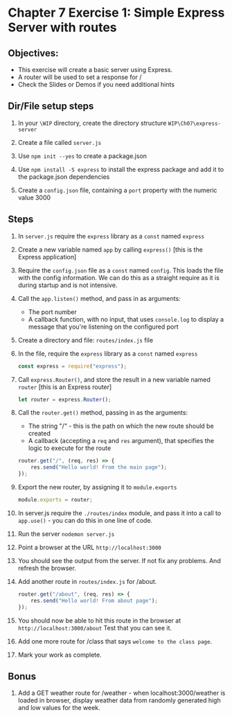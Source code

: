 # Chapter 7 Exercise 1: Simple Express Server with routes
## Objectives:
* This exercise will create a basic server using Express.
* A router will be used to set a response for /
* Check the Slides or Demos if you need additional hints

## Dir/File setup steps

1. In your `\WIP` directory, create the directory structure `WIP\Ch07\express-server`

1. Create a file called `server.js`

1. Use `npm init --yes` to create a package.json

1. Use `npm install -S express` to install the express package and add it to the package.json dependencies

1. Create a `config.json` file, containing a `port` property with the numeric value 3000

## Steps

1. In `server.js` require the `express` library as a `const` named `express`

1. Create a new variable named  `app` by calling `express()`  [this is the Express application]

1. Require the `config.json` file as a `const` named `config`. This loads the file with the config information. We can do this as a straight require as it is during startup and is not intensive.

1. Call the `app.listen()` method, and pass in as arguments:
    * The port number 
    * A callback function, with no input, that uses `console.log` to display a message that you're listening on the configured port

1. Create a directory and file:  `routes/index.js` file

1. In the file, require the `express` library as a `const` named `express`

    ```javascript
    const express = require("express");
    ```

1. Call `express.Router()`, and store the result in a new variable named `router` [this is an Express router]

    ```javascript
    let router = express.Router();
    ```


1. Call the `router.get()` method, passing in as the arguments:

    * The string "/" - this is the path on which the new route should be created
    * A callback (accepting a `req` and `res` argument), that specifies the logic to execute for the route

    ```javascript
    router.get("/", (req, res) => {
        res.send("Hello world! From the main page");
    });
    ```
    
1. Export the new router, by assigning it to `module.exports`

    ```javascript
    module.exports = router;
    ```

1. In server.js require the `./routes/index` module, and pass it into a call to `app.use()` - you can do this in one line of code.

1. Run the server `nodemon server.js`

1. Point a browser at the URL `http://localhost:3000`

1. You should see the output from the server. If not fix any problems. And refresh the browser.

1. Add another route in `routes/index.js` for /about.

    ```javascript
    router.get("/about", (req, res) => {
        res.send("Hello world! From about page");
    });
    ```

1. You should now be able to hit this route in the browser at `http://localhost:3000/about`  Test that you can see it.

1. Add one more route for /class that says `welcome to the class page`.

1. Mark your work as complete.

## Bonus

1. Add a GET weather route for /weather - when localhost:3000/weather is loaded in browser, display weather data from randomly generated high and low values for the week.
